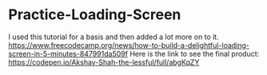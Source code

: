 # Practice-Loading-Screen

I used this tutorial for a basis and then added a lot more on to it. https://www.freecodecamp.org/news/how-to-build-a-delightful-loading-screen-in-5-minutes-847991da509f
Here is the link to see the final product: https://codepen.io/Akshay-Shah-the-lessful/full/abgKqZY
